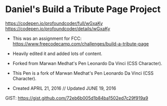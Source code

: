 
# Daniel's Build a Tribute Page Project

https://codepen.io/profoundcoder/full/wGxaKy
https://codepen.io/profoundcoder/details/wGxaKy

* This was an assignment for FCC: https://www.freecodecamp.com/challenges/build-a-tribute-page

* Heavily edited it and added lots of content.

* Forked from Marwan Medhat's Pen Leonardo Da Vinci (CSS Character).

* This Pen is a fork of Marwan Medhat's Pen Leonardo Da Vinci (CSS Character).

* Created APRIL 21, 2016 // Updated JUNE 19, 2016

GIST: https://gist.github.com/72eb6b005d1b84ba1502ed7c29f919a9